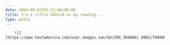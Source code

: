 ```yaml
---
date: 2004-09-02T07:52:00+00:00
title: I'm a little behind on my reading...
type: posts
---
```


		![](https://www.textamerica.com/user.images.san/64/IMG_364864/_0901/T40409011006011.jpg)
